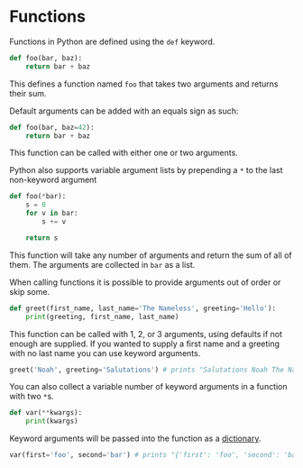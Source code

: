 # Functions

Functions in Python are defined using the `def` keyword.

```python
def foo(bar, baz):
    return bar + baz
```

This defines a function named `foo` that takes two arguments and returns their sum.

Default arguments can be added with an equals sign as such:

```python
def foo(bar, baz=42):
    return bar + baz
```

This function can be called with either one or two arguments.

Python also supports variable argument lists by prepending a `*` to the last non-keyword argument

```python
def foo(*bar):
    s = 0
    for v in bar:
        s += v

    return s
```

This function will take any number of arguments and return the sum of all of them. The arguments are collected in `bar` as a list.

When calling functions it is possible to provide arguments out of order or skip some.

```python
def greet(first_name, last_name='The Nameless', greeting='Hello'):
    print(greeting, first_name, last_name)
```

This function can be called with 1, 2, or 3 arguments, using defaults if not enough are supplied.
If you wanted to supply a first name and a greeting with no last name you can use keyword arguments.

```python
greet('Noah', greeting='Salutations') # prints "Salutations Noah The Nameless"
```

You can also collect a variable number of keyword arguments in a function with two `*`s.

```python
def var(**kwargs):
    print(kwargs)
```

Keyword arguments will be passed into the function as a [dictionary](data_structures.md#dictionarys).

```python
var(first='foo', second='bar') # prints "{'first': 'foo', 'second': 'bar'}"
```

